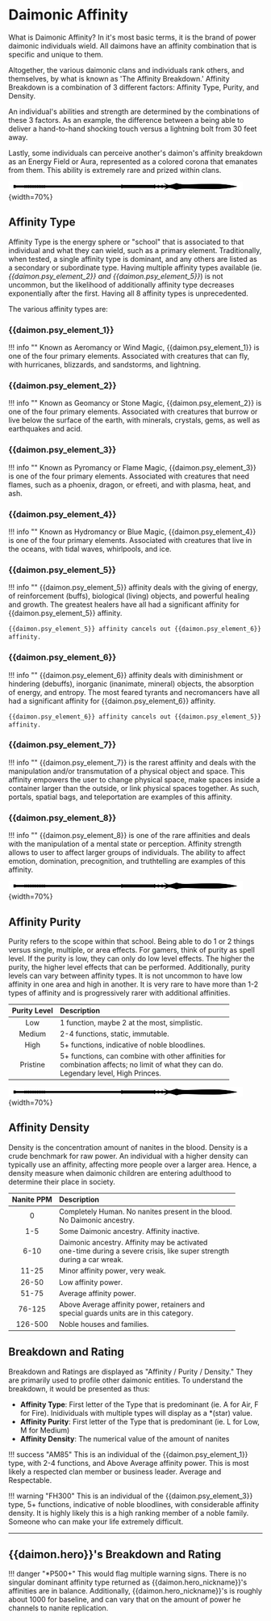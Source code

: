 # Daimonic Affinity
What is Daimonic Affinity?  In it's most basic terms, it is the brand of power daimonic individuals wield.  All daimons have an affinity combination that is specific and unique to them.  

Altogether, the various daimonic clans and individuals rank others, and themselves, by what is known as 'The Affinity Breakdown.'  Affinity Breakdown is a combination of 3 different factors: Affinity Type, Purity, and Density.  

An individual's abilities and strength are determined by the combinations of these 3 factors.  As an example, the difference between a being able to deliver a hand-to-hand shocking touch versus a lightning bolt from 30 feet away.

Lastly, some individuals can perceive another's daimon's affinity breakdown as an Energy Field or Aura, represented as a colored corona that emanates from them.  This ability is extremely rare and prized within clans.

![divider](../../assets/divider.png){width=70%}


## Affinity Type
Affinity Type is the energy sphere or "school" that is associated to that individual and what they can wield, such as a primary element.  Traditionally, when tested, a single affinity type is dominant, and any others are listed as a secondary or subordinate type.   Having multiple affinity types available (ie. *{{daimon.psy_element_2}} and {{daimon.psy_element_5}}*) is not uncommon, but the likelihood of additionally affinity type decreases exponentially after the first.   Having all 8 affinity types is unprecedented.

The various affinity types are:

### {{daimon.psy_element_1}}
!!! info ""
    Known as Aeromancy or Wind Magic, {{daimon.psy_element_1}} is one of the four primary elements.  Associated with creatures that can fly, with hurricanes, blizzards, and sandstorms, and lightning.

### {{daimon.psy_element_2}}
!!! info ""
    Known as Geomancy or Stone Magic, {{daimon.psy_element_2}} is one of the four primary elements.  Associated with creatures that burrow or live below the surface of the earth, with minerals, crystals, gems, as well as earthquakes and acid.

### {{daimon.psy_element_3}}
!!! info ""
    Known as Pyromancy or Flame Magic, {{daimon.psy_element_3}} is one of the four primary elements.  Associated with creatures that need flames, such as a phoenix, dragon, or efreeti, and with plasma, heat, and ash.

### {{daimon.psy_element_4}}
!!! info ""
    Known as Hydromancy or Blue Magic, {{daimon.psy_element_4}} is one of the four primary elements.  Associated with creatures that live in the oceans, with tidal waves, whirlpools, and ice.

### {{daimon.psy_element_5}}
!!! info ""
    {{daimon.psy_element_5}} affinity deals with the giving of energy, of reinforcement (buffs), biological (living) objects, and powerful healing and growth.  The greatest healers have all had a significant affinity for {{daimon.psy_element_5}} affinity.  

    {{daimon.psy_element_5}} affinity cancels out {{daimon.psy_element_6}} affinity.

### {{daimon.psy_element_6}}
!!! info ""
    {{daimon.psy_element_6}} affinity deals with diminishment or hindering (debuffs), inorganic (inanimate, mineral) objects, the absorption of energy, and entropy.  The most feared tyrants and necromancers have all had a significant affinity for {{daimon.psy_element_6}} affinity.

    {{daimon.psy_element_6}} affinity cancels out {{daimon.psy_element_5}} affinity.

### {{daimon.psy_element_7}}
!!! info ""
    {{daimon.psy_element_7}} is the rarest affinity and deals with the manipulation and/or transmutation of a physical object and space.   This affinity empowers the user to change physical space, make spaces inside a container larger than the outside, or link physical spaces together.  As such, portals, spatial bags, and teleportation are examples of this affinity.

### {{daimon.psy_element_8}}
!!! info ""
    {{daimon.psy_element_8}} is one of the rare affinities and deals with the manipulation of a mental state or perception.  Affinity strength allows to user to affect larger groups of individuals.  The ability to affect emotion, domination, precognition, and truthtelling are examples of this affinity.

![divider](../../assets/divider.png){width=70%}

## Affinity Purity
Purity refers to the scope within that school.  Being able to do 1 or 2 things versus single, multiple, or area effects.  For gamers, think of purity as spell level.   If the purity is low, they can only do low level effects.  The higher the purity, the higher level effects that can be performed.  Additionally, purity levels can vary between affinity types.   It is not uncommon to have low affinity in one area and high in another.   It is very rare to have more than 1-2 types of affinity and is progressively rarer with additional affinities.

| Purity Level | Description        |
| :----------: | :----------------- |
| Low          | 1 function, maybe 2 at the most, simplistic.
| Medium       | 2-4 functions, static, immutable.
| High         | 5+ functions, indicative of noble bloodlines.
| Pristine     | 5+ functions, can combine with other affinities for <br> combination affects; no limit of what they can do.  <br> Legendary level, High Princes.

![divider](../../assets/divider.png){width=70%}

## Affinity Density
Density is the concentration amount of nanites in the blood.  Density is a crude benchmark for raw power.   An individual with a higher density can typically use an affinity, affecting more people over a larger area.   Hence, a density measure when daimonic children are entering adulthood to determine their place in society.

| Nanite PPM  | Description        |
| :---------: | :----------------- |
| 0           | Completely Human. No nanites present in the blood. <br> No Daimonic ancestry.
| 1-5         | Some Daimonic ancestry. Affinity inactive.
| 6-10        | Daimonic ancestry. Affinity may be activated <br> one-time during a severe crisis, like super strength <br> during a car wreak.
| 11-25       | Minor affinity power, very weak.
| 26-50       | Low affinity power.
| 51-75       | Average affinity power.
| 76-125      | Above Average affinity power, retainers and <br> special guards units are in this category.
| 126-500     | Noble houses and families.

## Breakdown and Rating
Breakdown and Ratings are displayed as "Affinity / Purity / Density."  They are primarily used to profile other daimonic entities.  To understand the breakdown, it would be presented as thus:

  * **Affinity Type**: First letter of the Type that is predominant (ie. A for Air, F for Fire).  Inidividuals with multiple types will display as a *(star) value.
  * **Affinity Purity**: First letter of the Type that is predominant (ie. L for Low, M for Medium)
  * **Affinity Density**: The numerical value of the amount of nanites

!!! success "AM85"
    This is an individual of the {{daimon.psy_element_1}} type, with 2-4 functions, and Above Average affinity power.  This is most likely a respected clan member or business leader.  Average and Respectable.

!!! warning "FH300"
    This is an individual of the {{daimon.psy_element_3}} type, 5+ functions, indicative of noble bloodlines, with considerable affinity density.  It is highly likely this is a high ranking member of a noble family.  Someone who can make your life extremely difficult.

---
## {{daimon.hero}}'s Breakdown and Rating
!!! danger "*P500+"
    This would flag multiple warning signs.  There is no singular dominant affinity type returned as {{daimon.hero_nickname}}'s affinities are in balance.  Additionally, {{daimon.hero_nickname}}'s is roughly about 1000 for baseline, and can vary that on the amount of power he channels to nanite replication.
